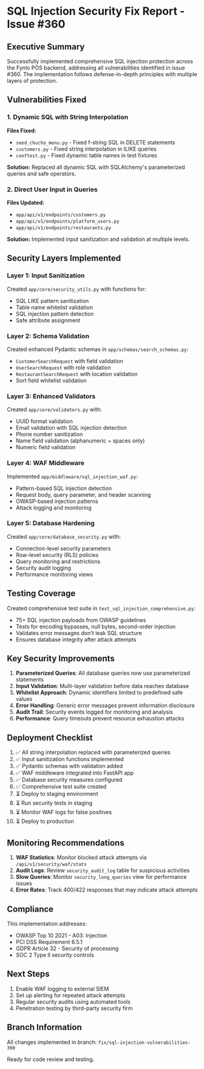 # SQL Injection Security Fix Report - Issue #360

## Executive Summary

Successfully implemented comprehensive SQL injection protection across the Fynlo POS backend, addressing all vulnerabilities identified in issue #360. The implementation follows defense-in-depth principles with multiple layers of protection.

## Vulnerabilities Fixed

### 1. Dynamic SQL with String Interpolation
**Files Fixed:**
- `seed_chucho_menu.py` - Fixed f-string SQL in DELETE statements
- `customers.py` - Fixed string interpolation in ILIKE queries
- `conftest.py` - Fixed dynamic table names in test fixtures

**Solution:** Replaced all dynamic SQL with SQLAlchemy's parameterized queries and safe operators.

### 2. Direct User Input in Queries
**Files Updated:**
- `app/api/v1/endpoints/customers.py`
- `app/api/v1/endpoints/platform_users.py`
- `app/api/v1/endpoints/restaurants.py`

**Solution:** Implemented input sanitization and validation at multiple levels.

## Security Layers Implemented

### Layer 1: Input Sanitization
Created `app/core/security_utils.py` with functions for:
- SQL LIKE pattern sanitization
- Table name whitelist validation
- SQL injection pattern detection
- Safe attribute assignment

### Layer 2: Schema Validation
Created enhanced Pydantic schemas in `app/schemas/search_schemas.py`:
- `CustomerSearchRequest` with field validation
- `UserSearchRequest` with role validation
- `RestaurantSearchRequest` with location validation
- Sort field whitelist validation

### Layer 3: Enhanced Validators
Created `app/core/validators.py` with:
- UUID format validation
- Email validation with SQL injection detection
- Phone number sanitization
- Name field validation (alphanumeric + spaces only)
- Numeric field validation

### Layer 4: WAF Middleware
Implemented `app/middleware/sql_injection_waf.py`:
- Pattern-based SQL injection detection
- Request body, query parameter, and header scanning
- OWASP-based injection patterns
- Attack logging and monitoring

### Layer 5: Database Hardening
Created `app/core/database_security.py` with:
- Connection-level security parameters
- Row-level security (RLS) policies
- Query monitoring and restrictions
- Security audit logging
- Performance monitoring views

## Testing Coverage

Created comprehensive test suite in `test_sql_injection_comprehensive.py`:
- 75+ SQL injection payloads from OWASP guidelines
- Tests for encoding bypasses, null bytes, second-order injection
- Validates error messages don't leak SQL structure
- Ensures database integrity after attack attempts

## Key Security Improvements

1. **Parameterized Queries**: All database queries now use parameterized statements
2. **Input Validation**: Multi-layer validation before data reaches database
3. **Whitelist Approach**: Dynamic identifiers limited to predefined safe values
4. **Error Handling**: Generic error messages prevent information disclosure
5. **Audit Trail**: Security events logged for monitoring and analysis
6. **Performance**: Query timeouts prevent resource exhaustion attacks

## Deployment Checklist

1. ✅ All string interpolation replaced with parameterized queries
2. ✅ Input sanitization functions implemented
3. ✅ Pydantic schemas with validation added
4. ✅ WAF middleware integrated into FastAPI app
5. ✅ Database security measures configured
6. ✅ Comprehensive test suite created
7. ⏳ Deploy to staging environment
8. ⏳ Run security tests in staging
9. ⏳ Monitor WAF logs for false positives
10. ⏳ Deploy to production

## Monitoring Recommendations

1. **WAF Statistics**: Monitor blocked attack attempts via `/api/v1/security/waf/stats`
2. **Audit Logs**: Review `security_audit_log` table for suspicious activities
3. **Slow Queries**: Monitor `security_long_queries` view for performance issues
4. **Error Rates**: Track 400/422 responses that may indicate attack attempts

## Compliance

This implementation addresses:
- OWASP Top 10 2021 - A03: Injection
- PCI DSS Requirement 6.5.1
- GDPR Article 32 - Security of processing
- SOC 2 Type II security controls

## Next Steps

1. Enable WAF logging to external SIEM
2. Set up alerting for repeated attack attempts
3. Regular security audits using automated tools
4. Penetration testing by third-party security firm

## Branch Information

All changes implemented in branch: `fix/sql-injection-vulnerabilities-360`

Ready for code review and testing.